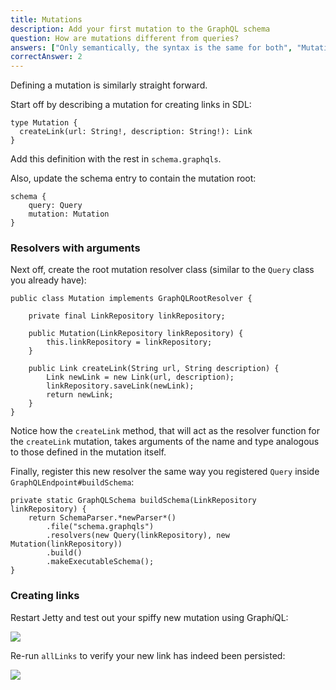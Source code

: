 ```yaml
---
title: Mutations
description: Add your first mutation to the GraphQL schema
question: How are mutations different from queries?
answers: ["Only semantically, the syntax is the same for both", "Mutation must be send via HTTP POST", "Mutations start with a different key-word", "Mutation is just another name for a query"]
correctAnswer: 2
---
```


Defining a mutation is similarly straight forward.

<Instruction>

Start off by describing a mutation for creating links in SDL:

```graphql(path=".../hackernews-graphql-java/src/main/resources/schema.graphqls")
type Mutation {
  createLink(url: String!, description: String!): Link
}
```
Add this definition with the rest in `schema.graphqls`. 

</Instruction>

<Instruction>

Also, update the schema entry to contain the mutation root:


```graphql(path=".../hackernews-graphql-java/src/main/resources/schema.graphqls")
schema {
    query: Query
    mutation: Mutation
}
```

</Instruction>

### Resolvers with arguments

<Instruction>

Next off, create the root mutation resolver class (similar to the `Query` class you already have):

```java(path=".../hackernews-graphql-java/src/main/java/com/howtographql/hackernews/Mutation.java")
public class Mutation implements GraphQLRootResolver {
    
    private final LinkRepository linkRepository;

    public Mutation(LinkRepository linkRepository) {
        this.linkRepository = linkRepository;
    }
    
    public Link createLink(String url, String description) {
        Link newLink = new Link(url, description);
        linkRepository.saveLink(newLink);
        return newLink;
    }
}
```

</Instruction>

Notice how the `createLink` method, that will act as the resolver function for the `createLink` mutation, takes arguments of the name and type analogous to those defined in the mutation itself.

<Instruction>

Finally, register this new resolver the same way you registered `Query` inside `GraphQLEndpoint#buildSchema`:

```java(path=".../hackernews-graphql-java/src/main/java/com/howtographql/hackernews/GraphQLEndpoint.java")
private static GraphQLSchema buildSchema(LinkRepository linkRepository) {
    return SchemaParser.*newParser*()
        .file("schema.graphqls")
        .resolvers(new Query(linkRepository), new Mutation(linkRepository))
        .build()
        .makeExecutableSchema();
}
```

</Instruction>

### Creating links

Restart Jetty and test out your spiffy new mutation using Graph*i*QL:

![](http://i.imgur.com/6l8HrQq.png)

Re-run `allLinks` to verify your new link has indeed been persisted:

![](http://i.imgur.com/X6pD0t0.png)

